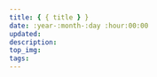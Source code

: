 ```yaml
---
title: { { title } }
date: :year-:month-:day :hour:00:00
updated:
description: 
top_img:
tags:
---
```

